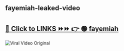 
 ## fayemiah-leaked-video 

# <h2><a href="https://clipsfans.com/fayemiah&ref=git">🔗 Click to LINKS ⏩⏩ 👉 🟢 fayemiah </a></h2>

<a href="https://clipsfans.com/fayemiah&ref=git" rel="nofollow" data-target="animated-image.originalLink"><img src="https://i.ibb.co.com/xMMVF88/686577567.gif" alt="Viral Video Original" style="max-width: 100%; display: inline-block;" data-target="animated-image.originalImage"></a>
